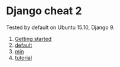 # Django cheat 2

Tested by default on Ubuntu 15.10, Django 9.

1.  [Getting started](getting-started.md)
1.  [default](default/)
1.  [min](min/)
1.  [tutorial](tutorial/)
